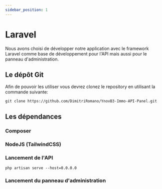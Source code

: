 ```yaml
---
sidebar_position: 1
---
```


# Laravel

Nous avons choisi de développer notre application avec le framework Laravel comme base de développement pour l'API mais aussi pour le panneau d'administration.


## Le dépôt Git
Afin de pouvoir les utiliser vous devrez clonez le repository en utilisant la commande suivante:

```
git clone https://github.com/DimitriRomano/YnovB3-Immo-API-Panel.git
```

## Les dépendances

### Composer

### NodeJS (TailwindCSS)

### Lancement de l'API

```
php artisan serve --host=0.0.0.0
```

### Lancement du panneau d'administration

